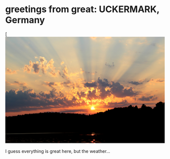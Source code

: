 # greetings from great: UCKERMARK, Germany

[![sending postcard](/delphi-greetings.jpg?raw=true "Viele Grüße")

I guess everything is great here, but the weather... 